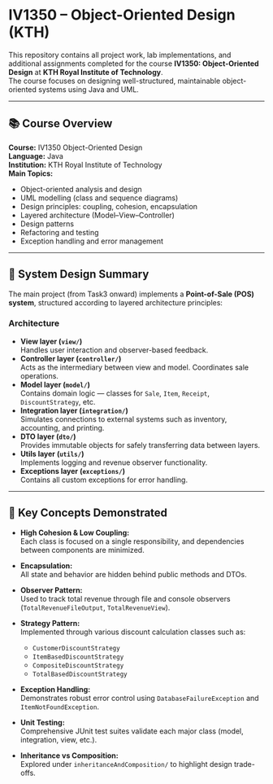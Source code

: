 # IV1350 – Object-Oriented Design (KTH)

This repository contains all project work, lab implementations, and additional assignments completed for the course **IV1350: Object-Oriented Design** at **KTH Royal Institute of Technology**.  
The course focuses on designing well-structured, maintainable object-oriented systems using Java and UML.

---

## 📚 Course Overview

**Course:** IV1350 Object-Oriented Design  
**Language:** Java  
**Institution:** KTH Royal Institute of Technology  
**Main Topics:**
- Object-oriented analysis and design
- UML modelling (class and sequence diagrams)
- Design principles: coupling, cohesion, encapsulation
- Layered architecture (Model–View–Controller)
- Design patterns
- Refactoring and testing
- Exception handling and error management

---

## 🧩 System Design Summary

The main project (from Task3 onward) implements a **Point-of-Sale (POS) system**, structured according to layered architecture principles:

### Architecture
- **View layer (`view/`)**  
  Handles user interaction and observer-based feedback.
- **Controller layer (`controller/`)**  
  Acts as the intermediary between view and model. Coordinates sale operations.
- **Model layer (`model/`)**  
  Contains domain logic — classes for `Sale`, `Item`, `Receipt`, `DiscountStrategy`, etc.
- **Integration layer (`integration/`)**  
  Simulates connections to external systems such as inventory, accounting, and printing.
- **DTO layer (`dto/`)**  
  Provides immutable objects for safely transferring data between layers.
- **Utils layer (`utils/`)**  
  Implements logging and revenue observer functionality.
- **Exceptions layer (`exceptions/`)**  
  Contains all custom exceptions for error handling.

---

## 🧠 Key Concepts Demonstrated

- **High Cohesion & Low Coupling:**  
  Each class is focused on a single responsibility, and dependencies between components are minimized.

- **Encapsulation:**  
  All state and behavior are hidden behind public methods and DTOs.

- **Observer Pattern:**  
  Used to track total revenue through file and console observers (`TotalRevenueFileOutput`, `TotalRevenueView`).

- **Strategy Pattern:**  
  Implemented through various discount calculation classes such as:
  - `CustomerDiscountStrategy`
  - `ItemBasedDiscountStrategy`
  - `CompositeDiscountStrategy`
  - `TotalBasedDiscountStrategy`

- **Exception Handling:**  
  Demonstrates robust error control using `DatabaseFailureException` and `ItemNotFoundException`.

- **Unit Testing:**  
  Comprehensive JUnit test suites validate each major class (model, integration, view, etc.).

- **Inheritance vs Composition:**  
  Explored under `inheritanceAndComposition/` to highlight design trade-offs.
